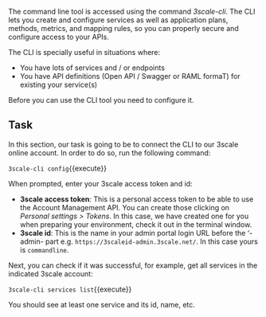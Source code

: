 The command line tool is accessed using the command *3scale-cli*. The CLI lets you create and configure services as well as application plans, methods, metrics, and mapping rules, so you can properly secure and configure access to your APIs.

The CLI is specially useful in situations where:

* You have lots of services and / or endpoints
* You have API definitions (Open API / Swagger or RAML formaT) for existing your service(s)

Before you can use the CLI tool you need to configure it.

## Task
In this section, our task is going to be to connect the CLI to our 3scale online account. In order to do so, run the following command:

`3scale-cli config`{{execute}}

When prompted, enter your 3scale access token and id:

* **3scale access token**: This is a personal access token to be able to use the Account Management API. You can create those clicking on *Personal settings > Tokens*. In this case, we have created one for you when preparing your environment, check it out in the terminal window.
* **3scale id**: This is the name in your admin portal login URL before the ‘-admin- part e.g. `https://3scaleid-admin.3scale.net/`. In this case yours is `commandline`.

Next, you can check if it was successful, for example, get all services in the indicated 3scale account:

`3scale-cli services list`{{execute}}

You should see at least one service and its id, name, etc.
